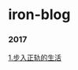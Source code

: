 # iron-blog

### 2017
 
[1.步入正轨的生活](./content/2017/08/16/%E6%AD%A5%E5%85%A5%E6%AD%A3%E8%BD%A8%E7%9A%84%E7%94%9F%E6%B4%BB.md "步入正轨的生活") 
